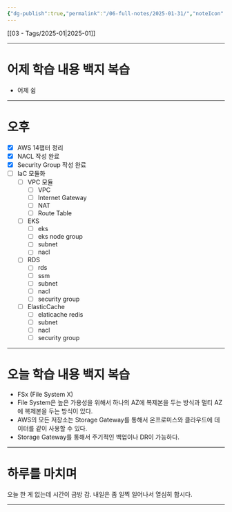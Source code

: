 ```yaml
---
{"dg-publish":true,"permalink":"/06-full-notes/2025-01-31/","noteIcon":""}
---
```


[[03 - Tags/2025-01\|2025-01]]

---
# 어제 학습 내용 백지 복습
- 어제 쉼
---
# 오후
- [x] AWS 14챕터 정리
- [x] NACL 작성 완료
- [x] Security Group 작성 완료
- [ ] IaC 모듈화
	- [ ] VPC 모듈
		- [ ] VPC
		- [ ] Internet Gateway
		- [ ] NAT
		- [ ] Route Table
	- [ ] EKS
		- [ ] eks
		- [ ] eks node group
		- [ ] subnet
		- [ ] nacl
	- [ ] RDS
		- [ ] rds
		- [ ] ssm
		- [ ] subnet
		- [ ] nacl
		- [ ] security group
	- [ ] ElasticCache
		- [ ] elaticache redis
		- [ ] subnet
		- [ ] nacl
		- [ ] security group
---
# 오늘 학습 내용 백지 복습
- FSx (File System X)
- File System은 높은 가용성을 위해서 하나의 AZ에 복제본을 두는 방식과 멀티 AZ에 복제본을 두는 방식이 있다.
- AWS의 모든 저장소는 Storage Gateway를 통해서 온프로미스와 클라우드에 데이터를 같이 사용할 수 있다.
- Storage Gateway를 통해서 주기적인 백업이나 DR이 가능하다.
---
# 하루를 마치며
오늘 한 게 없는데 시간이 금방 감. 내일은 좀 일찍 일어나서 열심히 합시다.

---